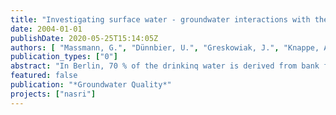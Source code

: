 ```yaml
---
title: "Investigating surface water - groundwater interactions with the help of sewage indicators in Berlin, Germany"
date: 2004-01-01
publishDate: 2020-05-25T15:14:05Z
authors: [ "Massmann, G.", "Dünnbier, U.", "Greskowiak, J.", "Knappe, A.", "Pekdeger, A." ]
publication_types: ["0"]
abstract: "In Berlin, 70 % of the drinkinq water is derived from bank filtrate or artificially recharged water. Because the surface water system contains elevated proportions of secondary treated municipal sewage, a number of sewage indicators from various sources can be detected in the bank filtrate. An artificial recharge site and a bank filtration site in Berlin Tegel are introduced and compared in terms of their hydrogeological and hydrochemical properties. Because of a permanent clogging layer and the geological properties, travel times are slower at the BF site and the hydrochemical conditions are more reducing. First estimates for the reaction rate constants of oxygen and nitrate are obtained with exponential data fitting. Some of the effects of the different redox conditions on minor substances such as drug residues are highlighted."
featured: false
publication: "*Groundwater Quality*"
projects: ["nasri"]
---
```


